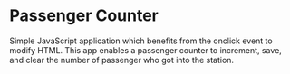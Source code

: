 # Passenger Counter
 Simple JavaScript application which benefits from the onclick event to modify HTML. This app enables a passenger counter to increment, save, and clear the number of passenger who got into the station.
